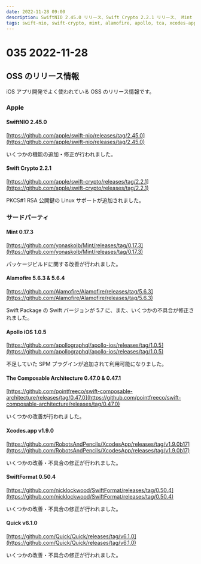 ```yaml
---
date: 2022-11-28 09:00
description: SwiftNIO 2.45.0 リリース、Swift Crypto 2.2.1 リリース、 Mint 0.17.3 リリース、Alamofire 5.6.3 & 5.6.4 リリース、Apollo iOS 1.0.5 リリース、ほか
tags: swift-nio, swift-crypto, mint, alamofire, apollo, tca, xcodes-app, swift-format, quick
---
```

# 035 2022-11-28

## OSS のリリース情報

iOS アプリ開発でよく使われている OSS のリリース情報です。

### Apple

#### SwiftNIO 2.45.0

[https://github.com/apple/swift-nio/releases/tag/2.45.0](https://github.com/apple/swift-nio/releases/tag/2.45.0)

いくつかの機能の追加・修正が行われました。

#### Swift Crypto 2.2.1

[https://github.com/apple/swift-crypto/releases/tag/2.2.1](https://github.com/apple/swift-crypto/releases/tag/2.2.1)

PKCS#1 RSA 公開鍵の Linux サポートが追加されました。

### サードパーティ

#### Mint 0.17.3

[https://github.com/yonaskolb/Mint/releases/tag/0.17.3](https://github.com/yonaskolb/Mint/releases/tag/0.17.3)

パッケージビルドに関する改善が行われました。

#### Alamofire 5.6.3 & 5.6.4

[https://github.com/Alamofire/Alamofire/releases/tag/5.6.3](https://github.com/Alamofire/Alamofire/releases/tag/5.6.3)

Swift Package の Swift バージョンが 5.7 に、また、いくつかの不具合が修正されました。

#### Apollo iOS 1.0.5

[https://github.com/apollographql/apollo-ios/releases/tag/1.0.5](https://github.com/apollographql/apollo-ios/releases/tag/1.0.5)

不足していた SPM プラグインが追加されて利用可能になりました。

#### The Composable Architecture 0.47.0 & 0.47.1

[https://github.com/pointfreeco/swift-composable-architecture/releases/tag/0.47.0](https://github.com/pointfreeco/swift-composable-architecture/releases/tag/0.47.0)

いくつかの改善が行われました。

#### Xcodes.app v1.9.0

[https://github.com/RobotsAndPencils/XcodesApp/releases/tag/v1.9.0b17](https://github.com/RobotsAndPencils/XcodesApp/releases/tag/v1.9.0b17)

いくつかの改善・不具合の修正が行われました。

#### SwiftFormat 0.50.4

[https://github.com/nicklockwood/SwiftFormat/releases/tag/0.50.4](https://github.com/nicklockwood/SwiftFormat/releases/tag/0.50.4)

いくつかの改善・不具合の修正が行われました。

#### Quick v6.1.0

[https://github.com/Quick/Quick/releases/tag/v6.1.0](https://github.com/Quick/Quick/releases/tag/v6.1.0)

いくつかの改善・不具合の修正が行われました。
